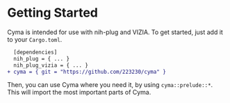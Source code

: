 # Getting Started

Cyma is intended for use with nih-plug and VIZIA. To get started, just add
it to your `Cargo.toml`.

```diff
  [dependencies]
  nih_plug = { ... }
  nih_plug_vizia = { ... }
+ cyma = { git = "https://github.com/223230/cyma" }
```

Then, you can use Cyma where you need it, by using `cyma::prelude::*`. This
will import the most important parts of Cyma.